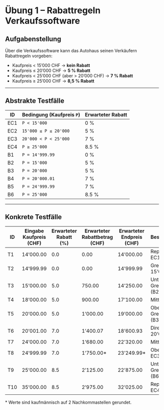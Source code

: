 # Übung 1 – Rabattregeln Verkaufssoftware

## Aufgabenstellung
Über die Verkaufssoftware kann das Autohaus seinen Verkäufern Rabattregeln vorgeben:  

- Kaufpreis < 15’000 CHF → **kein Rabatt**  
- Kaufpreis ≤ 20’000 CHF → **5 % Rabatt**  
- Kaufpreis < 25’000 CHF (aber > 20’000 CHF) → **7 % Rabatt**  
- Kaufpreis ≥ 25’000 CHF → **8,5 % Rabatt**

---

## Abstrakte Testfälle

| ID  | Bedingung (Kaufpreis `P`) | Erwarteter Rabatt |
|-----|---------------------------|-------------------|
| EC1 | `P < 15'000`              | 0 %              |
| EC2 | `15'000 ≤ P ≤ 20'000`     | 5 %              |
| EC3 | `20'000 < P < 25'000`     | 7 %              |
| EC4 | `P ≥ 25'000`              | 8.5 %            |
| B1  | `P = 14'999.99`           | 0 %              |
| B2  | `P = 15'000`              | 5 %              |
| B3  | `P = 20'000`              | 5 %              |
| B4  | `P = 20'000.01`           | 7 %              |
| B5  | `P = 24'999.99`           | 7 %              |
| B6  | `P = 25'000`              | 8.5 %            |

---

## Konkrete Testfälle

| ID  | Eingabe Kaufpreis (CHF) | Erwarteter Rabatt (%) | Erwarteter Rabattbetrag (CHF) | Erwarteter Endpreis (CHF) | Besonderheit |
|-----|--------------------------|-----------------------|-------------------------------|---------------------------|--------------|
| T1  | 14’000.00                | 0.0                   | 0.00                          | 14’000.00                 | Repräsentant EC1 |
| T2  | 14’999.99                | 0.0                   | 0.00                          | 14’999.99                 | Grenze unter 15’000 (B1) |
| T3  | 15’000.00                | 5.0                   | 750.00                        | 14’250.00                 | Untere Grenze EC2 (B2) |
| T4  | 18’000.00                | 5.0                   | 900.00                        | 17’100.00                 | Mitte EC2 |
| T5  | 20’000.00                | 5.0                   | 1’000.00                      | 19’000.00                 | Obere Grenze EC2 (B3) |
| T6  | 20’001.00                | 7.0                   | 1’400.07                      | 18’600.93                 | Direkt über 20’000 (B4) |
| T7  | 24’000.00                | 7.0                   | 1’680.00                      | 22’320.00                 | Mitte EC3 |
| T8  | 24’999.99                | 7.0                   | 1’750.00*                     | 23’249.99*                | Obergrenze EC3 (B5) |
| T9  | 25’000.00                | 8.5                   | 2’125.00                      | 22’875.00                 | Untere Grenze EC4 (B6) |
| T10 | 35’000.00                | 8.5                   | 2’975.00                      | 32’025.00                 | Repräsentant EC4 |

\* Werte sind kaufmännisch auf 2 Nachkommastellen gerundet.  
